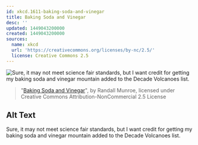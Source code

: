 ```yaml
---
id: xkcd.1611-baking-soda-and-vinegar
title: Baking Soda and Vinegar
desc: ''
updated: 1449043200000
created: 1449043200000
sources:
  name: xkcd
  url: 'https://creativecommons.org/licenses/by-nc/2.5/'
  license: Creative Commons 2.5
---
```

![Sure, it may not meet science fair standards, but I want credit for getting my baking soda and vinegar mountain added to the Decade Volcanoes list.](https://imgs.xkcd.com/comics/baking_soda_and_vinegar.png)
> "[Baking Soda and Vinegar](https://xkcd.com/1611/)", by Randall Munroe, licensed under Creative Commons Attribution-NonCommercial 2.5 License

## Alt Text
Sure, it may not meet science fair standards, but I want credit for getting my baking soda and vinegar mountain added to the Decade Volcanoes list.
